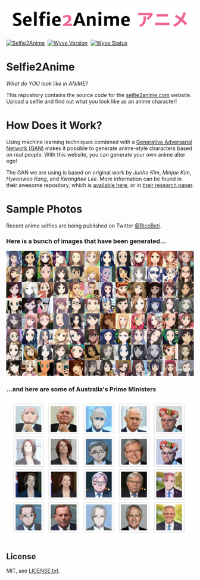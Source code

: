 
![Selfie2Anime](s2a.png)

[![Selfie2Anime](https://img.shields.io/badge/app-selfie2anime-f06292.svg?style=for-the-badge)](https://selfie2anime.com)&nbsp;
[![Wyve Version](https://img.shields.io/badge/version-1.0-05A5CC.svg?style=for-the-badge)](https://selfie2anime.com)&nbsp;
[![Wyve Status](https://img.shields.io/badge/status-live-00B20E.svg?style=for-the-badge)](https://selfie2anime.com)

# Selfie2Anime

*What do YOU look like in ANIME?*

This repository contains the source code for the [selfie2anime.com](https://selfie2anime.com) website. Upload a selfie and find out what you look like as an anime character!


# How Does it Work?

Using machine learning techniques combined with a [Generative Adversarial Network (GAN)](https://en.wikipedia.org/wiki/Generative_adversarial_network) makes it possible to generate anime-style characters based on real people. With this website, you can generate your own anime alter ego!

The GAN we are using is based on original work by *Junho Kim*, *Minjae Kim*, *Hyeonwoo Kang*, and *Kwanghee Lee*. More information can be found in their awesome repository, which is [available here](https://github.com/taki0112/UGATIT), or in [their research paper](https://arxiv.org/abs/1907.10830).


# Sample Photos

Recent anime selfies are being published on Twitter [@RicoBeti](https://twitter.com/RicoBeti).

### Here is a bunch of images that have been generated...

![Preview](wall.jpg)


### ...and here are some of Australia's Prime Ministers

![Preview](pms.png)



## License

MIT, see [LICENSE.txt](LICENSE.txt).

